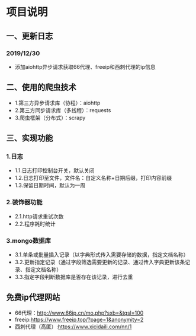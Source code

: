 # 项目说明

## 一、更新日志
### 2019/12/30
- 添加aiohttp异步请求获取66代理、freeip和西刺代理的ip信息

## 二、使用的爬虫技术
- 1.第三方异步请求库（协程）：aiohttp
- 2.第三方同步请求库（多线程）：requests
- 3.爬虫框架（分布式）：scrapy

## 三、实现功能
### 1.日志
- 1.1.日志打印控制台开关，默认关闭
- 1.2.日志打印至文件，文件名：自定义名称+日期后缀，打印内容前缀
- 1.3.保留日期时间，默认为一周

### 2.装饰器功能
- 2.1.http请求重试次数
- 2.2.程序耗时统计

### 3.mongo数据库
- 3.1.单条或批量插入记录（以字典形式传入需要存储的数据，指定文档名称）
- 3.2.更新指定记录（通过字段筛选需要更新的记录、通过传入字典更新该条记录、指定文档名称）
- 3.3.指定字段判断数据库是否存在该记录，进行去重

## 免费ip代理网站
- 66代理：http://www.66ip.cn/mo.php?sxb=&tqsl=100
- freeip:https://www.freeip.top/?page=1&anonymity=2
- 西刺代理（高匿）:https://www.xicidaili.com/nn/1